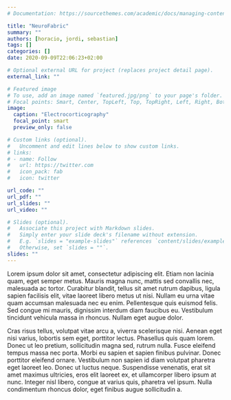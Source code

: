 ```yaml
---
# Documentation: https://sourcethemes.com/academic/docs/managing-content/

title: "NeuroFabric"
summary: ""
authors: [horacio, jordi, sebastian]
tags: []
categories: []
date: 2020-09-09T22:06:23+02:00

# Optional external URL for project (replaces project detail page).
external_link: ""

# Featured image
# To use, add an image named `featured.jpg/png` to your page's folder.
# Focal points: Smart, Center, TopLeft, Top, TopRight, Left, Right, BottomLeft, Bottom, BottomRight.
image:
  caption: "Electrocorticography"
  focal_point: smart
  preview_only: false

# Custom links (optional).
#   Uncomment and edit lines below to show custom links.
# links:
# - name: Follow
#   url: https://twitter.com
#   icon_pack: fab
#   icon: twitter

url_code: ""
url_pdf: ""
url_slides: ""
url_video: ""

# Slides (optional).
#   Associate this project with Markdown slides.
#   Simply enter your slide deck's filename without extension.
#   E.g. `slides = "example-slides"` references `content/slides/example-slides.md`.
#   Otherwise, set `slides = ""`.
slides: ""
---
```


Lorem ipsum dolor sit amet, consectetur adipiscing elit. Etiam non lacinia quam, eget semper metus. Mauris magna nunc, mattis sed convallis nec, malesuada ac tortor. Curabitur blandit, tellus sit amet rutrum dapibus, ligula sapien facilisis elit, vitae laoreet libero metus ut nisi. Nullam eu urna vitae quam accumsan malesuada nec eu enim. Pellentesque quis euismod felis. Sed congue mi mauris, dignissim interdum diam faucibus eu. Vestibulum tincidunt vehicula massa in rhoncus. Nullam eget augue dolor.

Cras risus tellus, volutpat vitae arcu a, viverra scelerisque nisi. Aenean eget nisi varius, lobortis sem eget, porttitor lectus. Phasellus quis quam lorem. Donec ut leo pretium, sollicitudin magna sed, rutrum nulla. Fusce eleifend tempus massa nec porta. Morbi eu sapien et sapien finibus pulvinar. Donec porttitor eleifend ornare. Vestibulum non sapien id diam volutpat pharetra eget laoreet leo. Donec ut luctus neque. Suspendisse venenatis, erat sit amet maximus ultricies, eros elit laoreet ex, et ullamcorper libero ipsum at nunc. Integer nisl libero, congue at varius quis, pharetra vel ipsum. Nulla condimentum rhoncus dolor, eget finibus augue sollicitudin a.